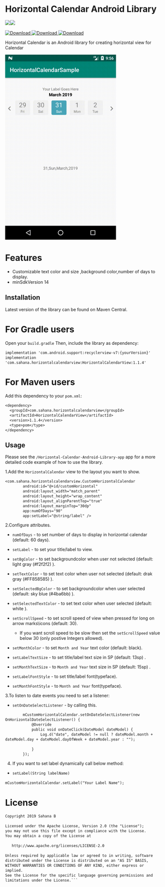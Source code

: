 # Horizontal Calendar Android Library
<a href='https://bintray.com/sahanab/HorizontalCalendarView/HorizontalCalendarView?source=watch' alt='Get automatic notifications about new "HorizontalCalendarView" versions'><img src='https://www.bintray.com/docs/images/bintray_badge_color.png'></a><a href='https://bintray.com/sahanab/HorizontalCalendarView/HorizontalCalendarView?source=watch' alt='Get automatic notifications about new "HorizontalCalendarView" versions'><img src='https://www.bintray.com/docs/images/bintray_badge_color.png'></a>

[ ![Download](https://api.bintray.com/packages/sahanab/HorizontalCalendarView/HorizontalCalendarView/images/download.svg) ](https://bintray.com/sahanab/HorizontalCalendarView/HorizontalCalendarView/_latestVersion)   [ ![Download](https://api.bintray.com/packages/sahanab/HorizontalCalendarView/HorizontalCalendarView/images/download.svg?version=1.0.2) ](https://bintray.com/sahanab/HorizontalCalendarView/HorizontalCalendarView/1.0.2/link)
[ ![Download](https://api.bintray.com/packages/sahanab/HorizontalCalendarView/HorizontalCalendarView/images/download.svg?version=1.0.1) ](https://bintray.com/sahanab/HorizontalCalendarView/HorizontalCalendarView/1.0.1/link)

Horizontal Calendar is an Android library for creating horizontal view for Calendar

![](screenshots/cs1.gif)
# Features
- Customizable text color and size ,background color,number of days to display.
- minSdkVersion 14

## Installation

Latest version of the library can be found on Maven Central.

# For Gradle users
Open your ```build.gradle``` Then, include the library as dependency:

```    
implementation 'com.android.support:recyclerview-v7:{yourVersion}'
implementation 'com.sahana.horizontalcalendarview:HorizontalCalendarView:1.1.4'
```

# For Maven users
Add this dependency to your ```pom.xml```:
```
<dependency>
  <groupId>com.sahana.horizontalcalendarview</groupId>
  <artifactId>HorizontalCalendarView</artifactId>
  <version>1.1.4</version>
  <type>pom</type>
</dependency>
```
## Usage

Please see the ```/Horizontal-Calendar-Android-Library-app``` app for a more detailed code example of how to use the library.

1.Add the ```HorizontalCalendar``` view to the layout you want to show.
```
<com.sahana.horizontalcalendarview.CustomHorizontalCalendar
        android:id="@+id/customHorizontal"
        android:layout_width="match_parent"
        android:layout_height="wrap_content"
        android:layout_alignParentTop="true"
        android:layout_marginTop="30dp"
        app:numOfDays="90"
        app:setLabel="@string/label" />
 ```      
2.Configure attributes.
- ```numOfDays``` - to set number of days to display in horizontal calendar (default: 60 days).

- ```setLabel``` - to set your title/label to view.

- ```setBgColor``` - to set backgroundcolor when user not selected  (default: light gray (#f2f2f2) ).

- ```setTextColor``` - to set text color when user not selected (default: drak gray (#FF858585) ).

- ```setSelectedBgColor``` - to set backgroundcolor when user selected (default: sky blue (#4ba6bb) ).

- ```setSelectedTextColor``` - to set text color when user selected (default: white ).

- ```setScrollSpeed``` - to set scroll speed of view when pressed for long on arrow marks\icons (default: 30).
     - If you want scroll speed to be slow then set the ```setScrollSpeed``` value below 30 (only postive Integers allowed).
     
- ```setMonthColor``` - to set ```Month and Year``` text color (default: black).

- ```setLabelTextSize``` - to set title/label text size in SP (default: 13sp) .

- ```setMonthTextSize``` - to ```Month and Year``` text size in SP (default: 15sp) .

- ```setLabelFontStyle``` - to set title/label font(typeface).

- ```setMonthFontStyle``` - to ```Month and Year``` font(typeface).

3.To listen to date events you need to set a listener:
- ```setOnDateSelectListener``` - by calling this.
```
        mCustomHorizontalCalendar.setOnDateSelectListener(new OnHorizontalDateSelectListener() {
            @Override
            public void onDateClick(DateModel dateModel) {
                Log.d("date", dateModel != null ? dateModel.month + dateModel.day + dateModel.dayOfWeek + dateModel.year : "");

            }
        });
```

4. If you want to set label dynamically  call below method:
- ```setLabel(String labelName)```

 ```mCustomHorizontalCalendar.setLabel("Your Label Name");```
 
 
# License

``` 
Copyright 2019 Sahana B

Licensed under the Apache License, Version 2.0 (the "License");
you may not use this file except in compliance with the License.
You may obtain a copy of the License at

   http://www.apache.org/licenses/LICENSE-2.0

Unless required by applicable law or agreed to in writing, software
distributed under the License is distributed on an "AS IS" BASIS,
WITHOUT WARRANTIES OR CONDITIONS OF ANY KIND, either express or implied.
See the License for the specific language governing permissions and
limitations under the License.```

